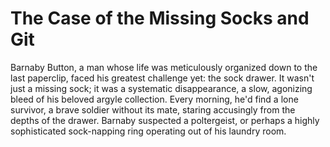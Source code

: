 # The Case of the Missing Socks and Git

Barnaby Button, a man whose life was meticulously organized down to the last paperclip, faced his greatest challenge yet: the sock drawer. It wasn't just a missing sock; it was a systematic disappearance, a slow, agonizing bleed of his beloved argyle collection. Every morning, he'd find a lone survivor, a brave soldier without its mate, staring accusingly from the depths of the drawer. Barnaby suspected a poltergeist, or perhaps a highly sophisticated sock-napping ring operating out of his laundry room.